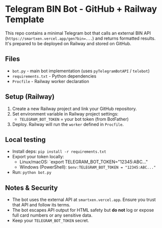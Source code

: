 # Telegram BIN Bot - GitHub + Railway Template

This repo contains a minimal Telegram bot that calls an external BIN API (`https://smartxen.vercel.app/gen?bin=...`) and returns formatted results.
It's prepared to be deployed on Railway and stored on GitHub.

## Files
- `bot.py` - main bot implementation (uses `pyTelegramBotAPI` / `telebot`)
- `requirements.txt` - Python dependencies
- `Procfile` - Railway worker declaration

## Setup (Railway)
1. Create a new Railway project and link your GitHub repository.
2. Set environment variable in Railway project settings:
   - `TELEGRAM_BOT_TOKEN` = your bot token (from BotFather)
3. Deploy. Railway will run the `worker` defined in `Procfile`.

## Local testing
- Install deps: `pip install -r requirements.txt`
- Export your token locally:
  - Linux/macOS: `export TELEGRAM_BOT_TOKEN="12345:ABC..."
  - Windows (PowerShell): `$env:TELEGRAM_BOT_TOKEN = "12345:ABC..."`
- Run: `python bot.py`

## Notes & Security
- The bot uses the external API at `smartxen.vercel.app`. Ensure you trust that API and follow its terms.
- The bot escapes API output for HTML safety but **do not** log or expose full card numbers or any sensitive data.
- Keep your `TELEGRAM_BOT_TOKEN` secret.